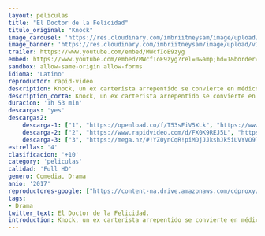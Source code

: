 ```yaml
---
layout: peliculas
title: "El Doctor de la Felicidad"
titulo_original: "Knock"
image_carousel: 'https://res.cloudinary.com/imbriitneysam/image/upload/v1541739225/knock-poster-min.jpg'
image_banner: 'https://res.cloudinary.com/imbriitneysam/image/upload/v1541739226/knock-banner-min.jpg'
trailer: https://www.youtube.com/embed/MWcfIoE9zyg
embed: https://www.youtube.com/embed/MWcfIoE9zyg?rel=0&amp;hd=1&border=0&wmode=opaque&enablejsapi=1&modestbranding=1&controls=1&showinfo=1
sandbox: allow-same-origin allow-forms
idioma: 'Latino'
reproductor: rapid-video
description: Knock, un ex carterista arrepentido se convierte en médico, y llega al pequeño pueblo de Saint-Maurice para aplicar un método destinado a hacerle rico, va a convencer a la gente de que todo sano es un enfermo que ignora que lo es. Y para ello, debe encontrar a cada uno la enfermedad real o imaginaria de la que sufre. Maestro en el arte de la seducción y de la manipulación, Knock está a punto de alcanzar sus fines..
description_corta: Knock, un ex carterista arrepentido se convierte en médico, y llega al pequeño pueblo de Saint-Maurice para aplicar un método destinado a hacerle rico, va a convencer a la gente de que todo sano es un enfermo que ignora que lo es. Y para ello, debe encontrar a..
duracion: '1h 53 min'
descargas: 'yes'
descargas2:
    descarga-1: ["1", "https://openload.co/f/T53sFiV5XLk", "https://www.google.com/s2/favicons?domain=openload.co","OpenLoad","https://res.cloudinary.com/imbriitneysam/image/upload/v1541473684/mexico.png", "Latino", "Full HD"]
    descarga-2: ["2", "https://www.rapidvideo.com/d/FX0K9REJ5L", "https://www.google.com/s2/favicons?domain=www.rapidvideo.com","RapidVideo","https://res.cloudinary.com/imbriitneysam/image/upload/v1541473684/mexico.png", "Latino", "Full HD"]
    descarga-3: ["3", "https://mega.nz/#!YZ0ynCqR!piMDjJJkshJk5iUVYVO9TsBgr7wp5s4Uyidl19k3T0w", "https://www.google.com/s2/favicons?domain=mega.nz","Mega","https://res.cloudinary.com/imbriitneysam/image/upload/v1541473684/mexico.png", "Latino", "Full HD"]
estrellas: '4'
clasificacion: '+10'
category: 'peliculas'
calidad: 'Full HD'
genero: Comedia, Drama
anio: '2017'
reproductores-google: ["https://content-na.drive.amazonaws.com/cdproxy/share/vTvcC4SKL4SU37Jbl4ZiCdo3gq0YHdcSp22C5blOFuO/nodes/RJWG93AmQTeN7g7afdcV1g?nonce=tXAPTP-cQ1pCB9-2-k0walwaHGeyXqmKwmcyCNXuYSTPZ8hNjfaWjhi65sLfq2Bt"]
tags:
- Drama
twitter_text: El Doctor de la Felicidad.
introduction: Knock, un ex carterista arrepentido se convierte en médico, y llega al pequeño pueblo de Saint-Maurice para aplicar un método destinado a hacerle rico, va a convencer a la gente de que todo sano es un enfermo que ignora que lo es. Y para ello, debe
---
```



 







